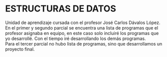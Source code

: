 # ESTRUCTURAS DE DATOS
Unidad de aprendizaje cursada con el profesor José Carlos Dávalos López.\
En el primer y segundo parcial se encuentra una lista de programas que el profesor asignaba en equipo, en este caso solo incluiré los programas que yo desarrollé. Con el tiempo iré desarrollando los demás programas.\
Para el tercer parcial no hubo lista de programas, sino que desarrollamos un proyecto final.